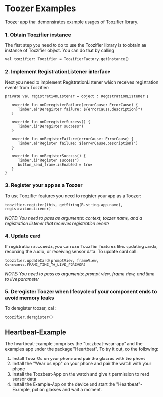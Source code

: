# Toozer Examples
Toozer app that demonstrates example usages of Toozifier library.

### 1. Obtain Toozifier instance
The first step you need to do to use the Toozifier library is to obtain an instance of Toozifier object. You can do that by calling
```
val toozifier: Toozifier = ToozifierFactory.getInstance()
```

### 2. Implement RegistrationListener interface
Next you need to implement RegistrationListener which receives registration events from Toozifier:
```
private val registrationListener = object : RegistrationListener {

   override fun onDeregisterFailure(errorCause: ErrorCause) {
      Timber.e("Deregister failure: ${errorCause.description}")
   }

   override fun onDeregisterSuccess() {
      Timber.i("Deregister success")
   }

   override fun onRegisterFailure(errorCause: ErrorCause) {
      Timber.e("Register failure: ${errorCause.description}")
   }

   override fun onRegisterSuccess() {
      Timber.i("Register success")
      button_send_frame.isEnabled = true
   }
}
```

### 3. Register your app as a Toozer
To use Toozifier features you need to register your app as a Toozer:
```
toozifier.register(this, getString(R.string.app_name), registrationListener)
```
*NOTE: You need to pass as arguments: context, toozer name, and a registration listener that receives registration events*

### 4. Update card
If registration succeeds, you can use Toozifier features like: updating cards, recording the audio, or receiving sensor data.
To update card call:
```
toozifier.updateCard(promptView, frameView, Constants.FRAME_TIME_TO_LIVE_FOREVER)
```
*NOTE: You need to pass as arguments: prompt view, frame view, and time to live parameter*

### 5. Deregister Toozer when lifecycle of your component ends to avoid memory leaks
To deregister toozer, call:
```
toozifier.deregister()
```


## Heartbeat-Example

The heartbeat-example comprises the "toozbeat-wear-app" and the examples app under the package "Heartbeat".
To try it out, do the following:

1. Install Tooz-Os on your phone and pair the glasses with the phone
2. Install the "Wear os App" on your phone and pair the watch with your phone
3. Install the Toozbeat-App on the watch and give it permission to read sensor data
4. Install the Example-App on the device and start the "Heartbeat"-Example, put on glasses and wait a moment.
